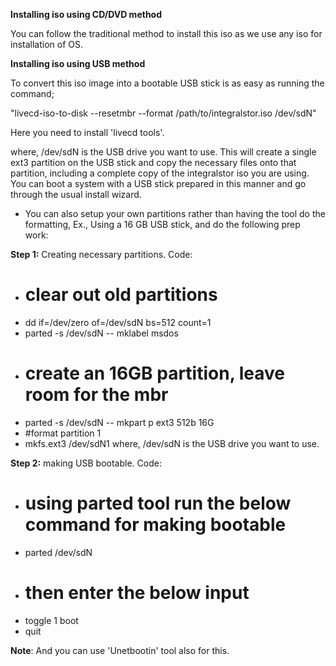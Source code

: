 **Installing iso using CD/DVD method**

You can follow the traditional method to install this iso as we use any iso for installation of OS.


**Installing iso using USB method**

To convert this iso image into a bootable USB stick is as easy as running the command;

"livecd-iso-to-disk --resetmbr --format /path/to/integralstor.iso /dev/sdN"

Here you need to install 'livecd tools'.

where, /dev/sdN is the USB drive you want to use. This will create a single ext3 partition on the USB stick and copy the necessary files onto that partition, including a complete copy of the integralstor iso you are using. You can boot a system with a USB stick prepared in this manner and go through the usual install wizard.

- You can also setup your own partitions rather than having the tool do the formatting, Ex., Using a 16 GB USB stick, and do the following prep work:


**Step 1:** Creating necessary partitions.
Code:
* # clear out old partitions
* dd if=/dev/zero of=/dev/sdN bs=512 count=1
* parted -s /dev/sdN -- mklabel msdos
* # create an 16GB partition, leave room for the mbr
* parted -s /dev/sdN -- mkpart p ext3 512b 16G
* #format partition 1
* mkfs.ext3 /dev/sdN1
where, /dev/sdN is the USB drive you want to use.

**Step 2:** making USB bootable.
Code:
* # using parted tool run the below command for making bootable
* parted /dev/sdN
* # then enter the below input
* toggle 1 boot
* quit


**Note**: And you can use 'Unetbootin' tool also for this.
